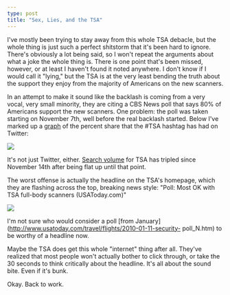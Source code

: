 ```yaml
---
type: post
title: "Sex, Lies, and the TSA"
---
```

I've mostly been trying to stay away from this whole TSA debacle, but the
whole thing is just such a perfect shitstorm that it's been hard to ignore.
There's obviously a lot being said, so I won't repeat the arguments about what
a joke the whole thing is. There is one point that's been missed, however, or
at least I haven't found it noted anywhere. I don't know if I would call it
"lying," but the TSA is at the very least bending the truth about the support
they enjoy from the majority of Americans on the new scanners.

In an attempt to make it sound like the backlash is coming from a very vocal,
very small minority, they are citing a CBS News poll that says 80% of
Americans support the new scanners. One problem: the poll was taken starting
on November 7th, well before the real backlash started. Below I've marked up a
[graph](http://trendistic.com/tsa/_30-days) of the percent share that the #TSA
hashtag has had on Twitter:

![](/system/images/5/original/TSA.jpg?1291511977)

It's not just Twitter, either. [Search
volume](http://www.google.com/trends?q=tsa&ctab=0&geo=all&date=2010-11&sort=0)
for TSA has tripled since November 14th after being flat up until that point.

The worst offense is actually the headline on the TSA's homepage, which they
are flashing across the top, breaking news style: "Poll: Most OK with TSA
full-body scanners (USAToday.com)"

![](/system/images/6/original/tsa_blog.png)

I'm not sure who would consider a poll [from
January](http://www.usatoday.com/travel/flights/2010-01-11-security-
poll_N.htm) to be worthy of a headline now.

Maybe the TSA does get this whole "internet" thing after all. They've realized
that most people won't actually bother to click through, or take the 30
seconds to think critically about the headline. It's all about the sound bite.
Even if it's bunk.

Okay. Back to work.
